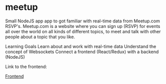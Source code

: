 # meetup
Small NodeJS app app to got familiar with real-time data from Meetup.com RSVP's. 
Meetup.com is a website where you can sign up (RSVP) for events all over the world on all kinds of different topics, 
to meet and talk with other people about a topic that you like. 

Learning Goals
Learn about and work with real-time data
Understand the concept of Websockets 
Connect a frontend (React/Redux) with a backend (NodeJS)

Link to the frontend:

[Frontend](https://github.com/oksmelnik/meetup-client)
